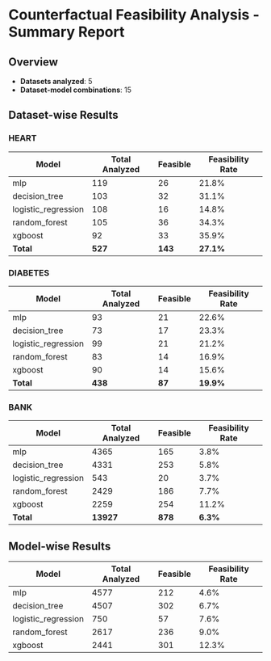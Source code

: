 # Counterfactual Feasibility Analysis - Summary Report

## Overview
- **Datasets analyzed**: 5
- **Dataset-model combinations**: 15

## Dataset-wise Results

### HEART

| Model | Total Analyzed | Feasible | Feasibility Rate |
|-------|---------------|----------|------------------|
| mlp | 119 | 26 | 21.8% |
| decision_tree | 103 | 32 | 31.1% |
| logistic_regression | 108 | 16 | 14.8% |
| random_forest | 105 | 36 | 34.3% |
| xgboost | 92 | 33 | 35.9% |
| **Total** | **527** | **143** | **27.1%** |

### DIABETES

| Model | Total Analyzed | Feasible | Feasibility Rate |
|-------|---------------|----------|------------------|
| mlp | 93 | 21 | 22.6% |
| decision_tree | 73 | 17 | 23.3% |
| logistic_regression | 99 | 21 | 21.2% |
| random_forest | 83 | 14 | 16.9% |
| xgboost | 90 | 14 | 15.6% |
| **Total** | **438** | **87** | **19.9%** |

### BANK

| Model | Total Analyzed | Feasible | Feasibility Rate |
|-------|---------------|----------|------------------|
| mlp | 4365 | 165 | 3.8% |
| decision_tree | 4331 | 253 | 5.8% |
| logistic_regression | 543 | 20 | 3.7% |
| random_forest | 2429 | 186 | 7.7% |
| xgboost | 2259 | 254 | 11.2% |
| **Total** | **13927** | **878** | **6.3%** |

## Model-wise Results

| Model | Total Analyzed | Feasible | Feasibility Rate |
|-------|---------------|----------|------------------|
| mlp | 4577 | 212 | 4.6% |
| decision_tree | 4507 | 302 | 6.7% |
| logistic_regression | 750 | 57 | 7.6% |
| random_forest | 2617 | 236 | 9.0% |
| xgboost | 2441 | 301 | 12.3% |
